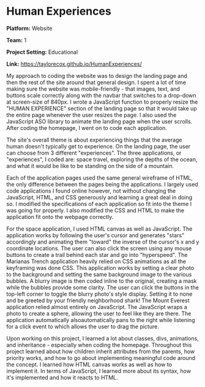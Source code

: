 # Human Experiences

**Platform:** Website

**Team:** 1

**Project Setting:** Educational


**Link:** https://taylorecox.github.io/HumanExperiences/

My approach to coding the website was to design the landing page and then the rest of the site around that general design. I spent a lot of time making sure the website was mobile-friendly - that images, text, and buttons scale correctly along with the navbar that switches to a drop-down at screen-size of 840px. I wrote a JavaScript function to properly resize the "HUMAN EXPERIENCE" section of the landing page so that it would take up the entire page whenever the user resizes the page. I also used the JavaScript ASO library to animate the landing page when the user scrolls. After coding the homepage, I went on to code each application.

The site's overall theme is about experiencing things that the average human doesn't typically get to experience. On the landing page, the user can choose from 3 different "experiences". The three applications, or "experiences", I coded are: space travel, exploring the depths of the ocean, and what it would be like to be standing on the side of a mountain.

Each of the application pages used the same general wireframe of HTML, the only difference between the pages being the applications. I largely used code applications I found online however, not without changing the JavaScript, HTML, and CSS generously and learning a great deal in doing so. I modified the specifications of each application so fit into the theme I was going for properly. I also modified the CSS and HTML to make the application fit onto the webpage correctly.

For the space application, I used HTML canvas as well as JavaScript. The application works by following the user's cursor and generates "stars" accordingly and animating them "toward" the inverse of the cursor's x and y coordinate locations. The user can also click the screen using any mouse buttons to create a trail behind each star and go into "hyperspeed". The Marianas Trench application heavily relied on CSS animations as all the keyframing was done CSS. This application works by setting a clear photo to the background and setting the same background image to the various bubbles. A blurry image is then coded inline to the original, creating a mask while the bubbles provide some clarity. The user can click the buttons in the top-left corner to toggle the blurry photo's style display. Setting it to none and be greeted by your friendly neighborhood shark! The Mount Everest application relied almost entirely on JavaScript. The JavaScript wraps a photo to create a sphere, allowing the user to feel like they are there. The application automatically alsoautomatically pans to the right while listening for a click event to which allows the user to drag the picture.

Upon working on this project, I learned a lot about classes, divs, animations, and inheritance - especially when coding the homepage. Throughout this project learned about how children inherit attributes from the parents, how priority works, and how to go about implementing meaningful code around the concept. I learned how HTML canvas works as well as how to implement it. In terms of JavaScript, I learned more about its syntax, how it's implemented and how it reacts to HTML.
